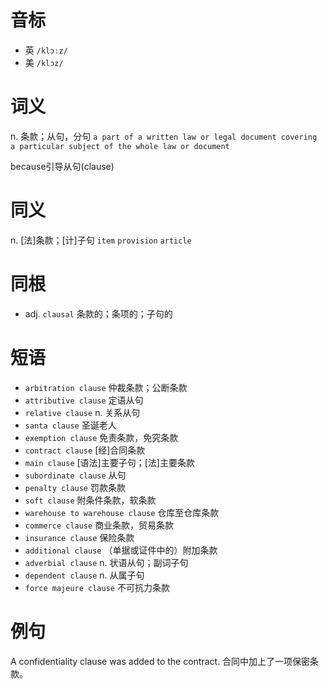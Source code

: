# 音标

- 英 `/klɔːz/`
- 美 `/klɔz/`

# 词义

n. 条款；从句，分句
`a part of a written law or legal document covering a particular subject of the whole law or document`



because引导从句(clause)

# 同义

n. [法]条款；[计]子句
`item` `provision` `article`

# 同根

- adj. `clausal` 条款的；条项的；子句的

# 短语

- `arbitration clause` 仲裁条款；公断条款
- `attributive clause` 定语从句
- `relative clause` n. 关系从句
- `santa clause` 圣诞老人
- `exemption clause` 免责条款，免究条款
- `contract clause` [经]合同条款
- `main clause` [语法]主要子句；[法]主要条款
- `subordinate clause` 从句
- `penalty clause` 罚款条款
- `soft clause` 附条件条款，软条款
- `warehouse to warehouse clause` 仓库至仓库条款
- `commerce clause` 商业条款，贸易条款
- `insurance clause` 保险条款
- `additional clause` （单据或证件中的）附加条款
- `adverbial clause` n. 状语从句；副词子句
- `dependent clause` n. 从属子句
- `force majeure clause` 不可抗力条款

# 例句

A confidentiality clause was added to the contract.
合同中加上了一项保密条款。


